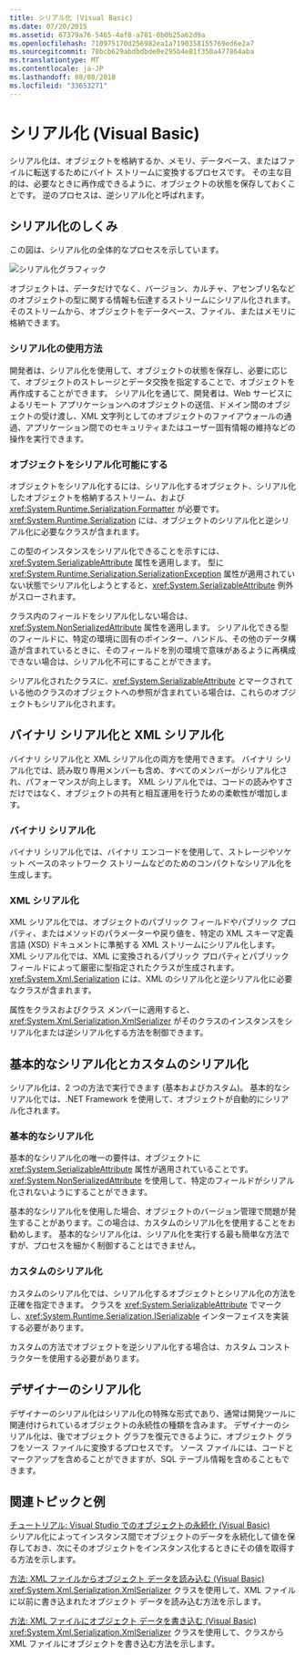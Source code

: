 ```yaml
---
title: シリアル化 (Visual Basic)
ms.date: 07/20/2015
ms.assetid: 67379a76-5465-4af8-a781-0b0b25a62d9a
ms.openlocfilehash: 710975170d256982ea1a7190358155769ed6e2a7
ms.sourcegitcommit: 78bcb629abdbdbde0e295b4e81f350a477864aba
ms.translationtype: MT
ms.contentlocale: ja-JP
ms.lasthandoff: 08/08/2018
ms.locfileid: "33653271"
---
```

# <a name="serialization-visual-basic"></a>シリアル化 (Visual Basic)
シリアル化は、オブジェクトを格納するか、メモリ、データベース、またはファイルに転送するためにバイト ストリームに変換するプロセスです。 その主な目的は、必要なときに再作成できるように、オブジェクトの状態を保存しておくことです。 逆のプロセスは、逆シリアル化と呼ばれます。  
  
## <a name="how-serialization-works"></a>シリアル化のしくみ  
 この図は、シリアル化の全体的なプロセスを示しています。  
  
 ![シリアル化グラフィック](../../../../csharp/programming-guide/concepts/serialization/media/serialization.gif "シリアル化")  
  
 オブジェクトは、データだけでなく、バージョン、カルチャ、アセンブリ名などのオブジェクトの型に関する情報も伝達するストリームにシリアル化されます。 そのストリームから、オブジェクトをデータベース、ファイル、またはメモリに格納できます。  
  
### <a name="uses-for-serialization"></a>シリアル化の使用方法  
 開発者は、シリアル化を使用して、オブジェクトの状態を保存し、必要に応じて、オブジェクトのストレージとデータ交換を指定することで、オブジェクトを再作成することができます。 シリアル化を通じて、開発者は、Web サービスによるリモート アプリケーションへのオブジェクトの送信、ドメイン間のオブジェクトの受け渡し、XML 文字列としてのオブジェクトのファイアウォールの通過、アプリケーション間でのセキュリティまたはユーザー固有情報の維持などの操作を実行できます。  
  
### <a name="making-an-object-serializable"></a>オブジェクトをシリアル化可能にする  
 オブジェクトをシリアル化するには、シリアル化するオブジェクト、シリアル化したオブジェクトを格納するストリーム、および <xref:System.Runtime.Serialization.Formatter> が必要です。 <xref:System.Runtime.Serialization> には、オブジェクトのシリアル化と逆シリアル化に必要なクラスが含まれます。  
  
 この型のインスタンスをシリアル化できることを示すには、<xref:System.SerializableAttribute> 属性を適用します。 型に <xref:System.Runtime.Serialization.SerializationException> 属性が適用されていない状態でシリアル化しようとすると、<xref:System.SerializableAttribute> 例外がスローされます。  
  
 クラス内のフィールドをシリアル化しない場合は、<xref:System.NonSerializedAttribute> 属性を適用します。 シリアル化できる型のフィールドに、特定の環境に固有のポインター、ハンドル、その他のデータ構造が含まれているときに、そのフィールドを別の環境で意味があるように再構成できない場合は、シリアル化不可にすることができます。  
  
 シリアル化されたクラスに、<xref:System.SerializableAttribute> とマークされている他のクラスのオブジェクトへの参照が含まれている場合は、これらのオブジェクトもシリアル化されます。  
  
## <a name="binary-and-xml-serialization"></a>バイナリ シリアル化と XML シリアル化  
 バイナリ シリアル化と XML シリアル化の両方を使用できます。 バイナリ シリアル化では、読み取り専用メンバーも含め、すべてのメンバーがシリアル化され、パフォーマンスが向上します。 XML シリアル化では、コードの読みやすさだけではなく、オブジェクトの共有と相互運用を行うための柔軟性が増加します。  
  
### <a name="binary-serialization"></a>バイナリ シリアル化  
 バイナリ シリアル化では、バイナリ エンコードを使用して、ストレージやソケット ベースのネットワーク ストリームなどのためのコンパクトなシリアル化を生成します。  
  
### <a name="xml-serialization"></a>XML シリアル化  
 XML シリアル化では、オブジェクトのパブリック フィールドやパブリック プロパティ、またはメソッドのパラメーターや戻り値を、特定の XML スキーマ定義言語 (XSD) ドキュメントに準拠する XML ストリームにシリアル化します。 XML シリアル化では、XML に変換されるパブリック プロパティとパブリック フィールドによって厳密に型指定されたクラスが生成されます。 <xref:System.Xml.Serialization> には、XML のシリアル化と逆シリアル化に必要なクラスが含まれます。  
  
 属性をクラスおよびクラス メンバーに適用すると、<xref:System.Xml.Serialization.XmlSerializer> がそのクラスのインスタンスをシリアル化または逆シリアル化する方法を制御できます。  
  
## <a name="basic-and-custom-serialization"></a>基本的なシリアル化とカスタムのシリアル化  
 シリアル化は、2 つの方法で実行できます (基本およびカスタム)。 基本的なシリアル化では、.NET Framework を使用して、オブジェクトが自動的にシリアル化されます。  
  
### <a name="basic-serialization"></a>基本的なシリアル化  
 基本的なシリアル化の唯一の要件は、オブジェクトに <xref:System.SerializableAttribute> 属性が適用されていることです。 <xref:System.NonSerializedAttribute> を使用して、特定のフィールドがシリアル化されないようにすることができます。  
  
 基本的なシリアル化を使用した場合、オブジェクトのバージョン管理で問題が発生することがあります。この場合は、カスタムのシリアル化を使用することをお勧めします。 基本的なシリアル化は、シリアル化を実行する最も簡単な方法ですが、プロセスを細かく制御することはできません。  
  
### <a name="custom-serialization"></a>カスタムのシリアル化  
 カスタムのシリアル化では、シリアル化するオブジェクトとシリアル化の方法を正確を指定できます。 クラスを <xref:System.SerializableAttribute> でマークし、<xref:System.Runtime.Serialization.ISerializable> インターフェイスを実装する必要があります。  
  
 カスタムの方法でオブジェクトを逆シリアル化する場合は、カスタム コンストラクターを使用する必要があります。  
  
## <a name="designer-serialization"></a>デザイナーのシリアル化  
 デザイナーのシリアル化はシリアル化の特殊な形式であり、通常は開発ツールに関連付けられているオブジェクトの永続性の種類を含みます。 デザイナーのシリアル化は、後でオブジェクト グラフを復元できるように、オブジェクト グラフをソース ファイルに変換するプロセスです。 ソース ファイルには、コードとマークアップを含めることができますが、SQL テーブル情報を含めることもできます。  
  
##  <a name="BKMK_RelatedTopics"></a> 関連トピックと例  
 [チュートリアル: Visual Studio でのオブジェクトの永続化 (Visual Basic)](../../../../visual-basic/programming-guide/concepts/serialization/walkthrough-persisting-an-object-in-visual-studio.md)  
 シリアル化によってインスタンス間でオブジェクトのデータを永続化して値を保存しておき、次にそのオブジェクトをインスタンス化するときにその値を取得する方法を示します。  
  
 [方法: XML ファイルからオブジェクト データを読み込む (Visual Basic)](../../../../visual-basic/programming-guide/concepts/serialization/how-to-read-object-data-from-an-xml-file.md)  
 <xref:System.Xml.Serialization.XmlSerializer> クラスを使用して、XML ファイルに以前に書き込まれたオブジェクト データを読み込む方法を示します。  
  
 [方法: XML ファイルにオブジェクト データを書き込む (Visual Basic)](../../../../visual-basic/programming-guide/concepts/serialization/how-to-write-object-data-to-an-xml-file.md)  
 <xref:System.Xml.Serialization.XmlSerializer> クラスを使用して、クラスから XML ファイルにオブジェクトを書き込む方法を示します。
